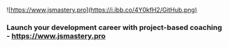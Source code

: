 ![https://www.jsmastery.pro](https://i.ibb.co/4Y0kfH2/GitHub.png)

### Launch your development career with project-based coaching - https://www.jsmastery.pro
